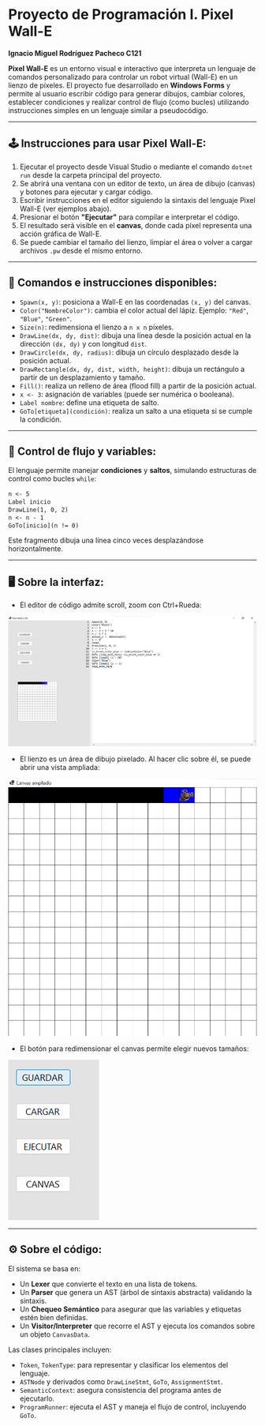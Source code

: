 # Proyecto de Programación I. Pixel Wall-E
**Ignacio Miguel Rodríguez Pacheco C121**

**Pixel Wall-E** es un entorno visual e interactivo que interpreta un lenguaje de comandos personalizado para controlar un robot virtual (Wall-E) en un lienzo de píxeles. El proyecto fue desarrollado en **Windows Forms** y permite al usuario escribir código para generar dibujos, cambiar colores, establecer condiciones y realizar control de flujo (como bucles) utilizando instrucciones simples en un lenguaje similar a pseudocódigo.

---

## 🕹️ Instrucciones para usar Pixel Wall-E:

1. Ejecutar el proyecto desde Visual Studio o mediante el comando `dotnet run` desde la carpeta principal del proyecto.
2. Se abrirá una ventana con un editor de texto, un área de dibujo (canvas) y botones para ejecutar y cargar código.
3. Escribir instrucciones en el editor siguiendo la sintaxis del lenguaje Pixel Wall-E (ver ejemplos abajo).
4. Presionar el botón **"Ejecutar"** para compilar e interpretar el código.
5. El resultado será visible en el **canvas**, donde cada píxel representa una acción gráfica de Wall-E.
6. Se puede cambiar el tamaño del lienzo, limpiar el área o volver a cargar archivos `.pw` desde el mismo entorno.

---

## 🧠 Comandos e instrucciones disponibles:

- `Spawn(x, y)`: posiciona a Wall-E en las coordenadas `(x, y)` del canvas.
- `Color("NombreColor")`: cambia el color actual del lápiz. Ejemplo: `"Red"`, `"Blue"`, `"Green"`.
- `Size(n)`: redimensiona el lienzo a `n x n` píxeles.
- `DrawLine(dx, dy, dist)`: dibuja una línea desde la posición actual en la dirección `(dx, dy)` y con longitud `dist`.
- `DrawCircle(dx, dy, radius)`: dibuja un círculo desplazado desde la posición actual.
- `DrawRectangle(dx, dy, dist, width, height)`: dibuja un rectángulo a partir de un desplazamiento y tamaño.
- `Fill()`: realiza un relleno de área (flood fill) a partir de la posición actual.
- `x <- 3`: asignación de variables (puede ser numérica o booleana).
- `Label nombre`: define una etiqueta de salto.
- `GoTo[etiqueta](condición)`: realiza un salto a una etiqueta si se cumple la condición.

---

## 🔁 Control de flujo y variables:

El lenguaje permite manejar **condiciones** y **saltos**, simulando estructuras de control como bucles `while`:

```pw
n <- 5
Label inicio
DrawLine(1, 0, 2)
n <- n - 1
GoTo[inicio](n != 0)
```

Este fragmento dibuja una línea cinco veces desplazándose horizontalmente.

---

## 🖥️ Sobre la interfaz:

- El editor de código admite scroll, zoom con Ctrl+Rueda:

![Imagen](IMG/Pixel_WALL-E_IDE.png)

- El lienzo es un área de dibujo pixelado. Al hacer clic sobre él, se puede abrir una vista ampliada:

![Imagen](IMG/Canvas_Ampliado.png)

- El botón para redimensionar el canvas permite elegir nuevos tamaños:

![Imagen](IMG/Botones.png)



---

## ⚙️ Sobre el código:

El sistema se basa en:

- Un **Lexer** que convierte el texto en una lista de tokens.
- Un **Parser** que genera un AST (árbol de sintaxis abstracta) validando la sintaxis.
- Un **Chequeo Semántico** para asegurar que las variables y etiquetas estén bien definidas.
- Un **Visitor/Interpreter** que recorre el AST y ejecuta los comandos sobre un objeto `CanvasData`.

Las clases principales incluyen:

- `Token`, `TokenType`: para representar y clasificar los elementos del lenguaje.
- `ASTNode` y derivados como `DrawLineStmt`, `GoTo`, `AssignmentStmt`.
- `SemanticContext`: asegura consistencia del programa antes de ejecutarlo.
- `ProgramRunner`: ejecuta el AST y maneja el flujo de control, incluyendo `GoTo`.

